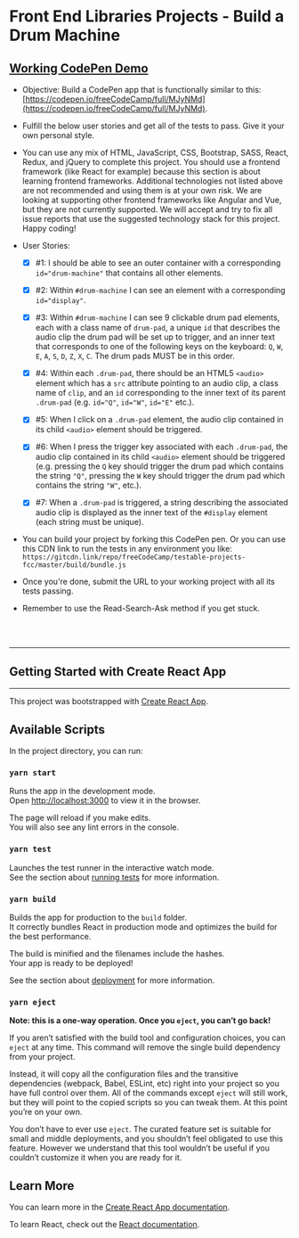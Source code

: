 # Front End Libraries Projects - Build a Drum Machine

## [Working CodePen Demo](https://codepen.io/brimarq/full/LBOOab)

- Objective: Build a CodePen app that is functionally similar to this: [https://codepen.io/freeCodeCamp/full/MJyNMd](https://codepen.io/freeCodeCamp/full/MJyNMd).

- Fulfill the below user stories and get all of the tests to pass. Give it your own personal style.

- You can use any mix of HTML, JavaScript, CSS, Bootstrap, SASS, React, Redux, and jQuery to complete this project. You should use a frontend framework (like React for example) because this section is about learning frontend frameworks. Additional technologies not listed above are not recommended and using them is at your own risk. We are looking at supporting other frontend frameworks like Angular and Vue, but they are not currently supported. We will accept and try to fix all issue reports that use the suggested technology stack for this project. Happy coding!

- User Stories:

  - [x] #1: I should be able to see an outer container with a corresponding `id="drum-machine"` that contains all other elements.

  - [x] #2: Within `#drum-machine` I can see an element with a corresponding `id="display"`.

  - [x] #3: Within `#drum-machine` I can see 9 clickable drum pad elements, each with a class name of `drum-pad`, a unique `id` that describes the audio clip the drum pad will be set up to trigger, and an inner text that corresponds to one of the following keys on the keyboard: `Q`, `W`, `E`, `A`, `S`, `D`, `Z`, `X`, `C`. The drum pads MUST be in this order.

  - [x] #4: Within each `.drum-pad`, there should be an HTML5 `<audio>` element which has a `src` attribute pointing to an audio clip, a class name of `clip`, and an `id` corresponding to the inner text of its parent `.drum-pad` (e.g. `id="Q"`, `id="W"`, `id="E"` etc.).

  - [x] #5: When I click on a `.drum-pad` element, the audio clip contained in its child `<audio>` element should be triggered.

  - [x] #6: When I press the trigger key associated with each `.drum-pad`, the audio clip contained in its child `<audio>` element should be triggered (e.g. pressing the `Q` key should trigger the drum pad which contains the string `"Q"`, pressing the `W` key should trigger the drum pad which contains the string `"W"`, etc.).

  - [x] #7: When a `.drum-pad` is triggered, a string describing the associated audio clip is displayed as the inner text of the `#display` element (each string must be unique).

- You can build your project by forking this CodePen pen. Or you can use this CDN link to run the tests in any environment you like: `https://gitcdn.link/repo/freeCodeCamp/testable-projects-fcc/master/build/bundle.js`

- Once you're done, submit the URL to your working project with all its tests passing.

- Remember to use the Read-Search-Ask method if you get stuck.

<br />
<br />

---

## Getting Started with Create React App

---

This project was bootstrapped with [Create React App](https://github.com/facebook/create-react-app).

## Available Scripts

In the project directory, you can run:

### `yarn start`

Runs the app in the development mode.\
Open [http://localhost:3000](http://localhost:3000) to view it in the browser.

The page will reload if you make edits.\
You will also see any lint errors in the console.

### `yarn test`

Launches the test runner in the interactive watch mode.\
See the section about [running tests](https://facebook.github.io/create-react-app/docs/running-tests) for more information.

### `yarn build`

Builds the app for production to the `build` folder.\
It correctly bundles React in production mode and optimizes the build for the best performance.

The build is minified and the filenames include the hashes.\
Your app is ready to be deployed!

See the section about [deployment](https://facebook.github.io/create-react-app/docs/deployment) for more information.

### `yarn eject`

**Note: this is a one-way operation. Once you `eject`, you can’t go back!**

If you aren’t satisfied with the build tool and configuration choices, you can `eject` at any time. This command will remove the single build dependency from your project.

Instead, it will copy all the configuration files and the transitive dependencies (webpack, Babel, ESLint, etc) right into your project so you have full control over them. All of the commands except `eject` will still work, but they will point to the copied scripts so you can tweak them. At this point you’re on your own.

You don’t have to ever use `eject`. The curated feature set is suitable for small and middle deployments, and you shouldn’t feel obligated to use this feature. However we understand that this tool wouldn’t be useful if you couldn’t customize it when you are ready for it.

## Learn More

You can learn more in the [Create React App documentation](https://facebook.github.io/create-react-app/docs/getting-started).

To learn React, check out the [React documentation](https://reactjs.org/).
